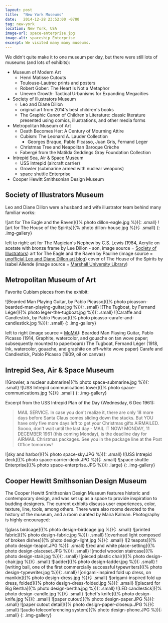 ```yaml
---
layout: post
title:  "New York Museums"
date:   2014-12-28 23:52:00 -0700
tag: new-york
location: New York, USA
image-url: space-enterprise.jpg
image-alt: spaceship Enterprise
excerpt: We visited many many museums.
---
```

We didn't quite make it to one museum per day, but there were still lots of museums (and lots of exhibits):

- Museum of Modern Art
  - Henri Matisse Cutouts
  - Toulouse-Lautrec prints and posters
  - Robert Gober: The Heart Is Not a Metaphor
  - Uneven Growth: Tactical Urbanisms for Expanding Megacities
- Society of Illustrators Museum
  - Leo and Diane Dillon
  - original art from 2014's best children's books
  - The Graphic Canon of Children's Literature: classic literature presented using comics, illustrations, and other media forms
- Metropolitan Museum of Art
  - Death Becomes Her: A Century of Mourning Attire
  - Cubism: The Leonard A. Lauder Collection
    - Georges Braque, Pablo Picasso, Juan Gris, Fernand Leger
  - Christmas Tree and Neapolitan Baroque Crèche
  - Fabergé from the Matilda Geddings Gray Foundation Collection
- Intrepid Sea, Air & Space Museum
  - USS Intrepid (aircraft carrier)
  - Growler (submarine armed with nuclear weapons)
  - space shuttle Enterprise
- Cooper Hewitt Smithsonian Design Museum

## Society of Illustrators Museum
Leo and Diane Dillon were a husband and wife illustrator team behind many familiar works:

![art for The Eagle and the Raven]({% photo dillon-eagle.jpg %}){: .small}
![art for The House of the Spirits]({% photo dillon-house.jpg %}){: .small}
{: .img-gallery}

left to right:
art for The Magician's Nephew by C.S. Lewis (1984, Acrylic on acetate with bronze frame by Lee Dillon - son, image source = [Society of Illustrators](http://www.societyillustrators.org/The-Museum/2014/Leo-and-Diane-Dillon/The-Art-of-Leo-and-Diane-Dillon.aspx))
art for The Eagle and the Raven by Pauline (image source = [unofficial Leo and Diane Dillon art blog](http://leo-and-diane-dillon.blogspot.com/2011/04/pauline-gedge-eagle-and-raven.html))
cover of The House of the Spirits by Isabel Allende (image source = [Marshall University Library](http://www.marshall.edu/library/bannedbooks/books/houseofthespirits.asp))

## Metropolitan Museum of Art

Favorite Cubism pieces from the exhibit:

![Bearded Man Playing Guitar, by Pablo Picasso]({% photo picasson-bearded-man-playing-guitar.jpg %}){: .small}
![The Tugboat, by Fernand Léger]({% photo leger-the-tugboat.jpg %}){: .small}
![Caraffe and Candlestick, by Pablo Picasso]({% photo picasso-carafe-and-candlestick.jpg %}){: .small}
{: .img-gallery}

left to right (image source = [MoMA](http://www.moma.org/)):
Bearded Man Playing Guitar, Pablo Picasso (1914, Graphite, watercolor, and gouache on tan wove paper; subsequently mounted to paperboard)
The Tugboat, Fernand Léger (1918, Ink, watercolor, gouache, and graphite on off-white wove paper)
Carafe and Candlestick, Pablo Picasso (1909, oil on canvas)

## Intrepid Sea, Air & Space Museum

![Growler, a nuclear submarine]({% photo space-submarine.jpg %}){: .small}
![USS Intrepid communications tower]({% photo space-communications.jpg %}){: .small}
{: .img-gallery}

Excerpt from the USS Intrepid Plan of the Day (Wednesday, 6 Dec 1961):

> MAIL SERVICE. In case you don't realize it, there are only 18 more days before Santa Claus comes sliding down the stacks. But YOU have only five more days left to get your Christmas gifts AIRMAILED. Soooo, don't wait until the last day - MAIL IT NOW! MONDAY, 11 DECEMBER 1961 (this coming Monday), is the deadline day for AIRMAIL Christmas packages. See you in the package line at the Post Office tomorrow!

![sky and harbor]({% photo space-sky.JPG %}){: .small}
![USS Intrepid deck]({% photo space-carrier-deck.JPG %}){: .small}
![space shuttle Enterprise]({% photo space-enterprise.JPG %}){: .large}
{: .img-gallery}

## Cooper Hewitt Smithsonian Design Museum

The Cooper Hewitt Smithsonian Design Museum features historic and contemporary design, and was set up as a space to provide inspiration to budding designers. The current exhibits discuss user experiences, color, texture, line, tools, among others. There were also rooms devoted to the history of the museum, and a room curated by Maira Kalman. Photography is highly encouraged:


![glass birdcage]({% photo design-birdcage.jpg %}){: .small}
![printed fabric]({% photo design-fabric.jpg %}){: .small}
![overhead light composed of broken dishes]({% photo design-light.jpg %}){: .small}
![2 teapots]({% photo design-teapot.JPG %}){: .small}
![red and white place-setting]({% photo design-placeset.JPG %}){: .small}
![model wooden staircase]({% photo design-stair.jpg %}){: .small}
![pieced plastic chair]({% photo design-chair.jpg %}){: .small}
![ladder]({% photo design-ladder.jpg %}){: .small}
![writing ball, one of the first commercially successful typewriters]({% photo design-typewriter.jpg %}){: .small}
![origami-inspired fold up dress, on manikin]({% photo design-dress.jpg %}){: .small}
![origami-inspired fold up dress, folded]({% photo design-dress-folded.jpg %}){: .small}
![placard for Big Bertha]({% photo design-bertha.jpg %}){: .small}
![LED candlestick]({% photo design-candle.jpg %}){: .small}
![chef's knife]({% photo design-knife.jpg %}){: .small}
![paper cutout]({% photo design-paper.JPG %}){: .small}
![paper cutout detail]({% photo design-paper-closeup.JPG %}){: .small}
![audio teleconferencing system]({% photo design-phone.JPG %}){: .small}
{: .img-gallery}
